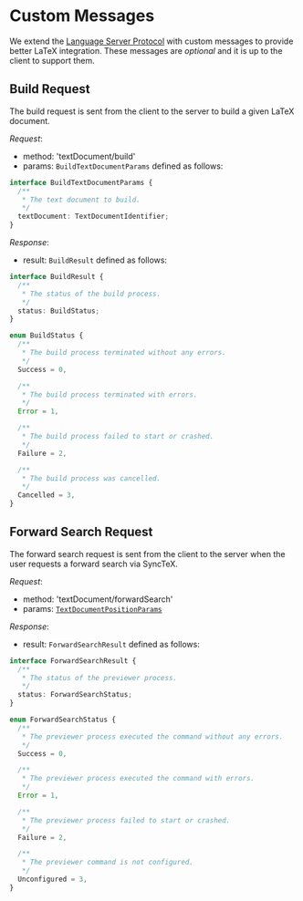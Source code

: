 # Custom Messages

We extend the [Language Server Protocol](https://microsoft.github.io/language-server-protocol/specification)
with custom messages to provide better LaTeX integration.
These messages are _optional_ and it is up to the client to support them.

## Build Request

The build request is sent from the client to the server to build a given LaTeX document.

_Request_:

- method: 'textDocument/build'
- params: `BuildTextDocumentParams` defined as follows:

```typescript
interface BuildTextDocumentParams {
  /**
   * The text document to build.
   */
  textDocument: TextDocumentIdentifier;
}
```

_Response_:

- result: `BuildResult` defined as follows:

```typescript
interface BuildResult {
  /**
   * The status of the build process.
   */
  status: BuildStatus;
}

enum BuildStatus {
  /**
   * The build process terminated without any errors.
   */
  Success = 0,

  /**
   * The build process terminated with errors.
   */
  Error = 1,

  /**
   * The build process failed to start or crashed.
   */
  Failure = 2,

  /**
   * The build process was cancelled.
   */
  Cancelled = 3,
}
```

## Forward Search Request

The forward search request is sent from the client to the server when the user requests a forward search via SyncTeX.

_Request_:

- method: 'textDocument/forwardSearch'
- params: [`TextDocumentPositionParams`](https://microsoft.github.io/language-server-protocol/specification#textdocumentpositionparams)

_Response_:

- result: `ForwardSearchResult` defined as follows:

```typescript
interface ForwardSearchResult {
  /**
   * The status of the previewer process.
   */
  status: ForwardSearchStatus;
}

enum ForwardSearchStatus {
  /**
   * The previewer process executed the command without any errors.
   */
  Success = 0,

  /**
   * The previewer process executed the command with errors.
   */
  Error = 1,

  /**
   * The previewer process failed to start or crashed.
   */
  Failure = 2,

  /**
   * The previewer command is not configured.
   */
  Unconfigured = 3,
}
```
